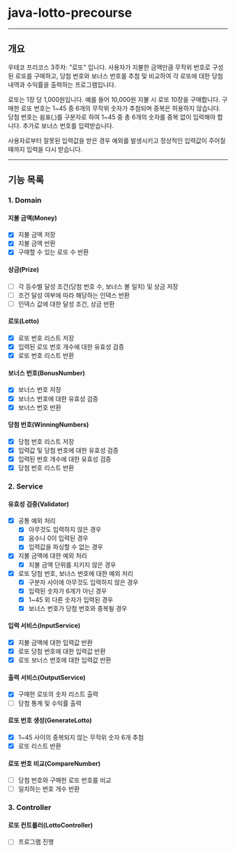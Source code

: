 # java-lotto-precourse

---

## 개요
우테코 프리코스 3주차: "로또" 입니다.
사용자가 지불한 금액만큼 무작위 번호로 구성된 로또를 구매하고, 
당첨 번호와 보너스 번호를 추첨 및 비교하여 각 로또에 대한 당첨 내역과 수익률을 출력하는 프로그램입니다.

로또는 1장 당 1,000원입니다. 예를 들어 10,000원 지불 시 로또 10장을 구매합니다.
구매한 로또 번호는 1~45 중 6개의 무작위 숫자가 추첨되며 중복은 허용하지 않습니다.
당첨 번호는 쉼표(,)를 구분자로 하여 1~45 중 총 6개의 숫자를 중복 없이 입력해야 합니다.
추가로 보너스 번호를 입력받습니다.

사용자로부터 잘못된 입력값을 받은 경우 예외를 발생시키고 정상적인 입력값이 주어질 때까지 입력을 다시 받습니다.

---

## 기능 목록

### 1. Domain
#### 지불 금액(Money)

- [x] 지불 금액 저장
- [x] 지불 금액 반환
- [x] 구매할 수 있는 로또 수 반환

#### 상금(Prize)

- [ ] 각 등수별 달성 조건(당첨 번호 수, 보너스 볼 일치) 및 상금 저장
- [ ] 조건 달성 여부에 따라 해당하는 인덱스 반환
- [ ] 인덱스 값에 대한 달성 조건, 상금 반환

#### 로또(Lotto)

- [x] 로또 번호 리스트 저장
- [x] 입력된 로또 번호 개수에 대한 유효성 검증
- [x] 로또 번호 리스트 반환

#### 보너스 번호(BonusNumber)

- [x] 보너스 번호 저장
- [x] 보너스 번호에 대한 유효성 검증
- [x] 보너스 번호 반환

#### 당첨 번호(WinningNumbers)

- [x] 당첨 번호 리스트 저장
- [x] 입력값 및 당첨 번호에 대한 유효성 검증
- [x] 입력된 번호 개수에 대한 유효성 검증
- [x] 당첨 번호 리스트 반환

### 2. Service
#### 유효성 검증(Validator)

- [x] 공통 예외 처리
  - [x] 아무것도 입력하지 않은 경우
  - [x] 음수나 0이 입력된 경우
  - [x] 입력값을 파싱할 수 없는 경우
- [x] 지불 금액에 대한 예외 처리
  - [x] 지불 금액 단위를 지키지 않은 경우
- [x] 로또 당첨 번호, 보너스 번호에 대한 예외 처리
  - [x] 구분자 사이에 아무것도 입력하지 않은 경우
  - [x] 입력된 숫자가 6개가 아닌 경우
  - [x] 1~45 외 다른 숫자가 입력된 경우
  - [x] 보너스 번호가 당첨 번호와 중복될 경우

#### 입력 서비스(InputService)

- [x] 지불 금액에 대한 입력값 반환
- [x] 로또 당첨 번호에 대한 입력값 반환
- [x] 로또 보너스 번호에 대한 입력값 반환

#### 출력 서비스(OutputService)

- [x] 구매한 로또의 숫자 리스트 출력
- [ ] 당첨 통계 및 수익률 출력

#### 로또 번호 생성(GenerateLotto)

- [x] 1~45 사이의 중복되지 않는 무작위 숫자 6개 추첨
- [x] 로또 리스트 반환

#### 로또 번호 비교(CompareNumber)

- [ ] 당첨 번호와 구매한 로또 번호를 비교
- [ ] 일치하는 번호 개수 반환

### 3. Controller
#### 로또 컨트롤러(LottoController)

- [ ] 프로그램 진행